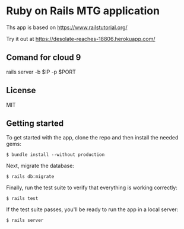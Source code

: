 # Ruby on Rails MTG application
Ths app is based on https://www.railstutorial.org/ 

Try it out at https://desolate-reaches-18806.herokuapp.com/

## Comand for cloud 9
rails server -b $IP -p $PORT

## License

MIT

## Getting started

To get started with the app, clone the repo and then install the needed gems:

```
$ bundle install --without production
```

Next, migrate the database:

```
$ rails db:migrate
```

Finally, run the test suite to verify that everything is working correctly:

```
$ rails test
```

If the test suite passes, you'll be ready to run the app in a local server:

```
$ rails server
```